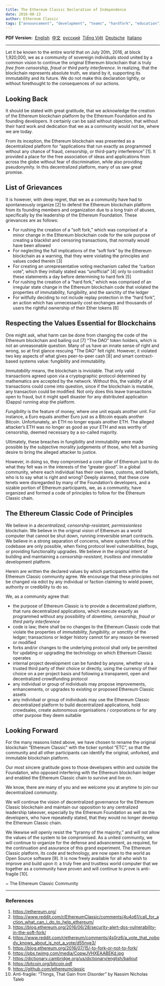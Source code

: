 ```yaml
---
title: The Ethereum Classic Declaration of Independence
date: 2016-08-13
author: Ethereum Classic
tags: ["announcement", "development", "teams", "hardfork", "education"]
---
```


<b>PDF Version:</b>
 <a href="/ETC_Declaration_of_Independence.pdf">English</a>
 <a href="/ETC_Declaration_of_Independence_chinese.pdf">中文</a>
 <a href="/ETC_Declaration_of_Independence_russian.pdf">русский</a>
 <a href="/ETC_Declaration_of_Independence_vietnamese.pdf">Tiếng Việt</a>
 <a href="/ETC_Declaration_of_Independence_german.pdf">Deutsche</a>
 <a href="/ETC_Declaration_of_Independence_italian.pdf">Italiano</a>

---

Let it be known to the entire world that on July 20th, 2016, at block 1,920,000, we as a community of sovereign individuals stood united by a common vision to continue the original Ethereum blockchain that is truly *free from censorship, fraud or third party interference*. In realizing, that the blockchain represents absolute truth, we stand by it, supporting its immutability and its future. We do not make this declaration lightly, or without forethought to the consequences of our actions.

## Looking Back

It should be stated with great gratitude, that we acknowledge the creation of the Ethereum blockchain platform by the Ethereum Foundation and its founding developers. It certainly can be said without objection, that without their hard work and dedication that we as a community would not be, where we are today.

From its inception, the Ethereum blockchain was presented as a decentralized platform for “applications that run exactly as programmed without any chance of fraud, censorship, or third-party interference” [1]. It provided a place for the free association of ideas and applications from across the globe without fear of discrimination, while also providing pseudonymity. In this decentralized platform, many of us saw great promise.

## List of Grievances

It is however, with deep regret, that we as a community have had to spontaneously organize [2] to defend the Ethereum blockchain platform from its founding members and organization due to a long train of abuses, specifically by the leadership of the Ethereum Foundation.
These grievances are as follows:
 
- For rushing the creation of a “soft fork,” which was comprised of a minor change in the Ethereum blockchain code for the sole purpose of creating a blacklist and censoring transactions, that normally would have been allowed
- For neglecting the full implications of the “soft fork” by the Ethereum blockchain as a warning, that they were violating the principles and values coded therein [3]
- For creating an unrepresentative voting mechanism called the “carbon vote”, which they initially stated was “unofficial” [4] only to contradict these statements a day before determining to hard fork [5]
- For rushing the creation of a “hard fork,” which was comprised of an irregular state change in the Ethereum blockchain code that violated the properties of immutability, fungibility, and the sanctity of the ledger
- For willfully deciding to not include replay protection in the “hard fork”, an action which has unnecessarily cost exchanges and thousands of users the rightful ownership of their Ether tokens [6]

## Respecting the Values Essential for Blockchains

One might ask, what harm can be done from changing the code of the Ethereum blockchain and bailing out [7] “The DAO” token holders, which is not an unreasonable question. Many of us have an innate sense of right and wrong, so at first glance rescuing "The DAO" felt right. However, it violated two key aspects of what gives peer-to-peer cash [8] and smart contract-based systems value: fungibility and immutability.

*Immutability* means, the blockchain is inviolable. That only valid transactions agreed upon via a cryptographic protocol determined by mathematics are accepted by the network. Without this, the validity of all transactions could come into question, since if the blockchain is mutable, any transaction could be modified. Not only does this leave transactions open to fraud, but it might spell disaster for any distributed application (Dapps) running atop the platform.

*Fungibility* is the feature of money, where one unit equals another unit. For instance, a Euro equals another Euro just as a Bitcoin equals another Bitcoin. Unfortunately, an ETH no longer equals another ETH. The alleged attacker’s ETH was no longer as good as your ETH and was worthy of censorship, deemed necessary by a so-called majority.

Ultimately, these breaches in fungibility and immutability were made possible by the subjective morality judgements of those, who felt a burning desire to bring the alleged attacker to justice.
  
However, in doing so, they compromised a core pillar of Ethereum just to do what they felt was in the interests of the “greater good”. In a global community, where each individual has their own laws, customs, and beliefs, who is to say what is right and wrong?
Deeply alarmed, that these core tenets were disregarded by many of the Foundation’s developers, and a sizable portion of Ethereum participants, we, as a community, have organized and formed a code of principles to follow for the Ethereum Classic chain.

## The Ethereum Classic Code of Principles

We believe in a *decentralized, censorship-resistant, permissionless* blockchain. We believe in the original vision of Ethereum as a world computer that cannot be shut down, running irreversible smart contracts. We believe in a strong separation of concerns, where system forks of the codebase are only possible, when fixing protocol level vulnerabilities, bugs, or providing functionality upgrades. We believe in the original intent of building and maintaining a *censorship-resistant, trustless and immutable* development platform.

Herein are written the declared values by which participants within the Ethereum Classic community agree. We encourage that these principles not be changed via edict by any individual or faction claiming to wield power, authority or credibility to do so.

We, as a community agree that:

- the purpose of Ethereum Classic is to provide a decentralized platform, that runs decentralized applications, which execute exactly as programmed without any possibility of *downtime, censorship, fraud or third party interference*
- code is law; there shall be no changes to the Ethereum Classic code that violate the properties of *immutability, fungibility, or sanctity* of the ledger; transactions or ledger history cannot for any reason be reversed or modified
- forks and/or changes to the underlying protocol shall only be permitted for updating or upgrading the technology on which Ethereum Classic operates
- internal project development can be funded by anyone, whether via a trusted third party of their choice or directly, using the currency of their choice on a per project basis and following a transparent, open and decentralized crowdfunding protocol
- any individual or group of individuals may propose improvements, enhancements, or upgrades to existing or proposed Ethereum Classic assets
- any individual or group of individuals may use the Ethereum Classic decentralized platform to build decentralized applications, hold crowdsales, create autonomous organisations / corporations or for any other purpose they deem suitable

## Looking Forward

For the many reasons listed above, we have chosen to rename the original blockchain “Ethereum Classic” with the ticker symbol “ETC”, so that the community and all other participants can identify the original, unforked, and immutable blockchain platform.

Our most sincere gratitude goes to those developers within and outside the Foundation, who opposed interfering with the Ethereum blockchain ledger and enabled the Ethereum Classic chain to survive and live on.

We know, there are many of you and we welcome you at anytime to join our decentralized community.

We will continue the vision of decentralized governance for the Ethereum Classic blockchain and maintain our opposition to any centralized leadership takeover, especially by the Ethereum Foundation as well as the developers, who have repeatedly stated, that they would no longer develop the Ethereum Classic chain.

We likewise will openly resist the “tyranny of the majority,” and will not allow the values of the system to be compromised. As a united community, we will continue to organize for the defense and advancement, as required, for the continuation and assurance of this grand experiment. The Ethereum Classic platform, its code and technology, are now open to the world as Open Source software [9]. It is now freely available for all who wish to improve and build upon it: a truly free and trustless world computer that we together as a community have proven and will continue to prove is anti-fragile [10].

~ The Ethereum Classic Community

---

### References

1. https://ethereum.org/
2. https://www.reddit.com/r/EthereumClassic/comments/4u4o61/call_for_action_what_can_i_do_to_help_ethereum/
3. https://blog.ethereum.org/2016/06/28/security-alert-dos-vulnerability-in-the-soft-fork/
4. https://www.reddit.com/r/ethereum/comments/4s0rz6/a_vote_that_nobody_knows_about_is_not_a_vote/d55nye3/ 
5. https://blog.ethereum.org/2016/07/15/-to-fork-or-not-to-fork/
6. https://pbs.twimg.com/media/CopwJVHXEAABEKd.jpg
7. https://dictionary.cambridge.org/us/dictionary/english/bailout
8. https://bitcoin.org/bitcoin.pdf
9. https://github.com/ethereumclassic
10. Anti-fragile: “Things, That Gain from Disorder” by Nassim Nicholas Taleb
